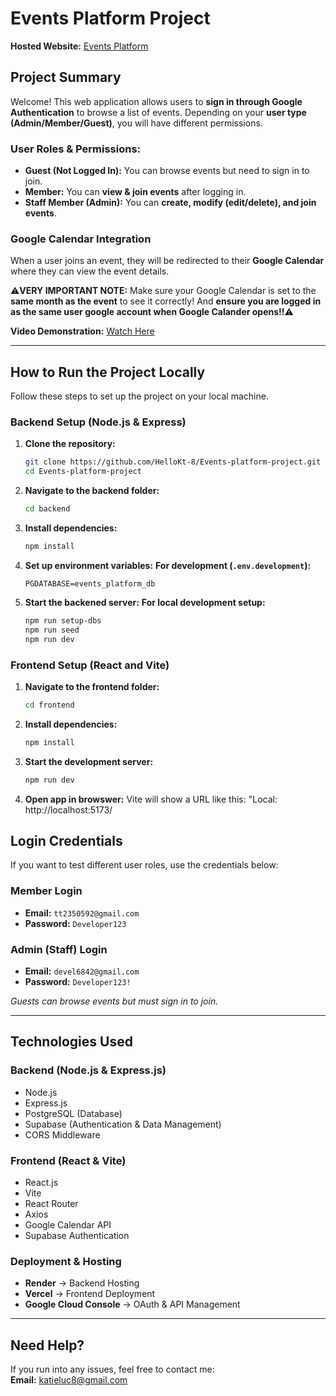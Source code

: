 # Events Platform Project  

**Hosted Website:** [Events Platform](https://events-platform-project-8hptujha4-katies-projects-4122f895.vercel.app/)  

## Project Summary  
Welcome! This web application allows users to **sign in through Google Authentication** to browse a list of events. Depending on your **user type (Admin/Member/Guest)**, you will have different permissions.  

### User Roles & Permissions:  
- **Guest (Not Logged In):** You can browse events but need to sign in to join.  
- **Member:** You can **view & join events** after logging in.  
- **Staff Member (Admin):** You can **create, modify (edit/delete), and join events**.  

### Google Calendar Integration  
When a user joins an event, they will be redirected to their **Google Calendar** where they can view the event details.  

⚠️**VERY IMPORTANT NOTE:** Make sure your Google Calendar is set to the **same month as the event** to see it correctly! And **ensure you are logged in as the same user google account when Google Calander opens!!**⚠️

**Video Demonstration:** [Watch Here](https://youtu.be/WgHaYnk3v1Y)  

---

## How to Run the Project Locally  

Follow these steps to set up the project on your local machine.  

### **Backend Setup (Node.js & Express)**  
1. **Clone the repository:**  
   ```bash
   git clone https://github.com/HelloKt-8/Events-platform-project.git
   cd Events-platform-project

2. **Navigate to the backend folder:**
   ```bash 
   cd backend 

3. **Install dependencies:**
   ```bash 
   npm install

4. **Set up environment variables:**
   **For development (`.env.development`):**  
   ```env
   PGDATABASE=events_platform_db

5. **Start the backened server:**
   **For local development setup:**
   ```bash
   npm run setup-dbs
   npm run seed
   npm run dev

### **Frontend Setup (React and Vite)**  
1. **Navigate to the frontend folder:**  
   ```bash
   cd frontend

2. **Install dependencies:**
   ```bash 
   npm install

3. **Start the development server:**  
   ```bash
   npm run dev

4. **Open app in browswer:**
  Vite will show a URL like this: 
   "Local: http://localhost:5173/

## Login Credentials  

If you want to test different user roles, use the credentials below:  

### **Member Login**  
- **Email:** `tt2350592@gmail.com`  
- **Password:** `Developer123`  

### **Admin (Staff) Login**  
- **Email:** `devel6842@gmail.com`  
- **Password:** `Developer123!`  

*Guests can browse events but must sign in to join.*  

---

## Technologies Used  

### **Backend (Node.js & Express.js)**  
- Node.js  
- Express.js  
- PostgreSQL (Database)  
- Supabase (Authentication & Data Management)  
- CORS Middleware  

### **Frontend (React & Vite)**  
- React.js  
- Vite  
- React Router  
- Axios  
- Google Calendar API  
- Supabase Authentication  

### **Deployment & Hosting**  
- **Render** → Backend Hosting  
- **Vercel** → Frontend Deployment  
- **Google Cloud Console** → OAuth & API Management  

---

## Need Help?  
If you run into any issues, feel free to contact me:  
**Email:** [katieluc8@gmail.com](mailto:katieluc8@gmail.com)  

